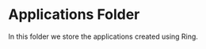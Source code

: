Applications Folder
===================

In this folder we store the applications created using Ring.